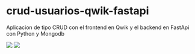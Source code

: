 # crud-usuarios-qwik-fastapi
Aplicacion de tipo CRUD con el frontend en Qwik y el backend en FastApi con Python y Mongodb

<img src="img/AlanTuringBank">
<img src="img/FastAPI">
